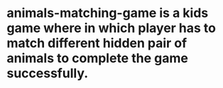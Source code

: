 # animals-matching-game is a kids game where in which player has to match different hidden pair of animals to complete the game successfully.
